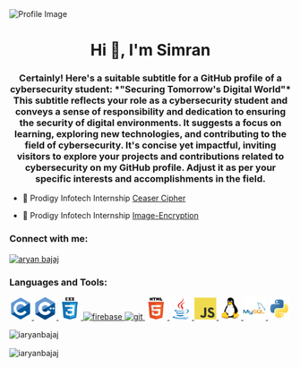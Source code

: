 <img src="Banner.png" alt="Profile Image">

<h1 align="center">Hi 👋, I'm Simran</h1>
<h3 align="center">Certainly! Here's a suitable subtitle for a GitHub profile of a cybersecurity student: *"Securing Tomorrow's Digital World"* This subtitle reflects your role as a cybersecurity student and conveys a sense of responsibility and dedication to ensuring the security of digital environments. It suggests a focus on learning, exploring new technologies, and contributing to the field of cybersecurity. It's concise yet impactful, inviting visitors to explore your projects and contributions related to cybersecurity on my GitHub profile. Adjust it as per your specific interests and accomplishments in the field.</h3>

- 🔭 Prodigy Infotech Internship [Ceaser Cipher](https://github.com/iAryanbajaj/PRODIGY_CS_Task1.git)

- 👯 Prodigy Infotech Internship [Image-Encryption](https://github.com/iAryanbajaj/PRODIGY_CS_Task2.git)

<h3 align="left">Connect with me:</h3>
<p align="left">
<a href="https://www.linkedin.com/in/aryan-bajaj-aaa006306/ target="blank"><img align="center" src="https://raw.githubusercontent.com/rahuldkjain/github-profile-readme-generator/master/src/images/icons/Social/linked-in-alt.svg" alt="aryan bajaj" height="30" width="40" /></a>
</p>

<h3 align="left">Languages and Tools:</h3>
<p align="left"> <a href="https://www.cprogramming.com/" target="_blank" rel="noreferrer"> <img src="https://raw.githubusercontent.com/devicons/devicon/master/icons/c/c-original.svg" alt="c" width="40" height="40"/> </a> <a href="https://www.w3schools.com/cpp/" target="_blank" rel="noreferrer"> <img src="https://raw.githubusercontent.com/devicons/devicon/master/icons/cplusplus/cplusplus-original.svg" alt="cplusplus" width="40" height="40"/> </a> <a href="https://www.w3schools.com/css/" target="_blank" rel="noreferrer"> <img src="https://raw.githubusercontent.com/devicons/devicon/master/icons/css3/css3-original-wordmark.svg" alt="css3" width="40" height="40"/> </a> <a href="https://firebase.google.com/" target="_blank" rel="noreferrer"> <img src="https://www.vectorlogo.zone/logos/firebase/firebase-icon.svg" alt="firebase" width="40" height="40"/> </a> <a href="https://git-scm.com/" target="_blank" rel="noreferrer"> <img src="https://www.vectorlogo.zone/logos/git-scm/git-scm-icon.svg" alt="git" width="40" height="40"/> </a> <a href="https://www.w3.org/html/" target="_blank" rel="noreferrer"> <img src="https://raw.githubusercontent.com/devicons/devicon/master/icons/html5/html5-original-wordmark.svg" alt="html5" width="40" height="40"/> </a> <a href="https://www.java.com" target="_blank" rel="noreferrer"> <img src="https://raw.githubusercontent.com/devicons/devicon/master/icons/java/java-original.svg" alt="java" width="40" height="40"/> </a> <a href="https://developer.mozilla.org/en-US/docs/Web/JavaScript" target="_blank" rel="noreferrer"> <img src="https://raw.githubusercontent.com/devicons/devicon/master/icons/javascript/javascript-original.svg" alt="javascript" width="40" height="40"/> </a> <a href="https://www.linux.org/" target="_blank" rel="noreferrer"> <img src="https://raw.githubusercontent.com/devicons/devicon/master/icons/linux/linux-original.svg" alt="linux" width="40" height="40"/> </a> <a href="https://www.mysql.com/" target="_blank" rel="noreferrer"> <img src="https://raw.githubusercontent.com/devicons/devicon/master/icons/mysql/mysql-original-wordmark.svg" alt="mysql" width="40" height="40"/> </a> <a href="https://www.python.org" target="_blank" rel="noreferrer"> <img src="https://raw.githubusercontent.com/devicons/devicon/master/icons/python/python-original.svg" alt="python" width="40" height="40"/> </a> </p>

<p><img align="center" src="https://github-readme-stats.vercel.app/api/top-langs?username=iaryanbajaj&show_icons=true&locale=en&layout=compact" alt="iaryanbajaj" /></p>

<p><img align="center" src="https://github-readme-streak-stats.herokuapp.com/?user=iaryanbajaj&" alt="iaryanbajaj" /></p>
